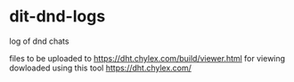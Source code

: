 # dit-dnd-logs
log of dnd chats

files to be uploaded to       https://dht.chylex.com/build/viewer.html for viewing
dowloaded using this tool     https://dht.chylex.com/
